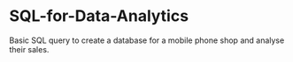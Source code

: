 # SQL-for-Data-Analytics
Basic SQL query to create a database for a mobile phone shop and analyse their sales.
